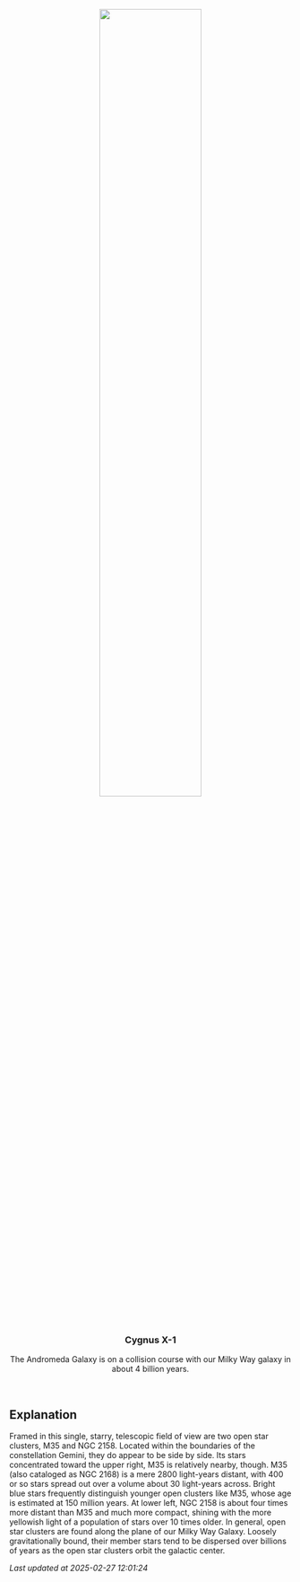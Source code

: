 <p align='center'>
    <img src='https://apod.nasa.gov/apod/image/2502/M35_NGC2158_1024.jpg' width='60%' />
    <h3 align="center">Cygnus X-1</h3>
    <p align="center">The Andromeda Galaxy is on a collision course with our Milky Way galaxy in about 4 billion years.</p>
</p>
<br/>

Explanation
--
Framed in this single, starry, telescopic field of view are two open star clusters, M35 and NGC 2158. Located within the boundaries of the constellation Gemini, they do appear to be side by side. Its stars concentrated toward the upper right, M35 is relatively nearby, though. M35 (also cataloged as NGC 2168) is a mere 2800 light-years distant, with 400 or so stars spread out over a volume about 30 light-years across. Bright blue stars frequently distinguish younger open clusters like M35, whose age is estimated at 150 million years. At lower left, NGC 2158 is about four times more distant than M35 and much more compact, shining with the more yellowish light of a population of stars over 10 times older. In general, open star clusters are found along the plane of our Milky Way Galaxy. Loosely gravitationally bound, their member stars tend to be dispersed over billions of years as the open star clusters orbit the galactic center.


*Last updated at 2025-02-27 12:01:24*
